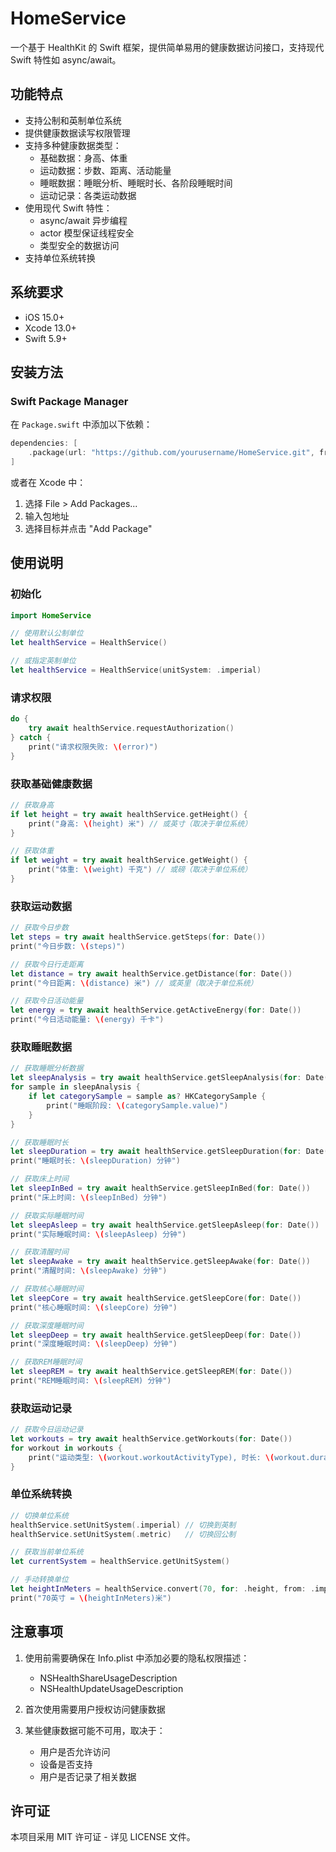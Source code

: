 # HomeService

一个基于 HealthKit 的 Swift 框架，提供简单易用的健康数据访问接口，支持现代 Swift 特性如 async/await。

## 功能特点

- 支持公制和英制单位系统
- 提供健康数据读写权限管理
- 支持多种健康数据类型：
  - 基础数据：身高、体重
  - 运动数据：步数、距离、活动能量
  - 睡眠数据：睡眠分析、睡眠时长、各阶段睡眠时间
  - 运动记录：各类运动数据
- 使用现代 Swift 特性：
  - async/await 异步编程
  - actor 模型保证线程安全
  - 类型安全的数据访问
- 支持单位系统转换

## 系统要求

- iOS 15.0+
- Xcode 13.0+
- Swift 5.9+

## 安装方法

### Swift Package Manager

在 `Package.swift` 中添加以下依赖：

```swift
dependencies: [
    .package(url: "https://github.com/yourusername/HomeService.git", from: "1.0.0")
]
```

或者在 Xcode 中：
1. 选择 File > Add Packages...
2. 输入包地址
3. 选择目标并点击 "Add Package"

## 使用说明

### 初始化

```swift
import HomeService

// 使用默认公制单位
let healthService = HealthService()

// 或指定英制单位
let healthService = HealthService(unitSystem: .imperial)
```

### 请求权限

```swift
do {
    try await healthService.requestAuthorization()
} catch {
    print("请求权限失败: \(error)")
}
```

### 获取基础健康数据

```swift
// 获取身高
if let height = try await healthService.getHeight() {
    print("身高: \(height) 米") // 或英寸（取决于单位系统）
}

// 获取体重
if let weight = try await healthService.getWeight() {
    print("体重: \(weight) 千克") // 或磅（取决于单位系统）
}
```

### 获取运动数据

```swift
// 获取今日步数
let steps = try await healthService.getSteps(for: Date())
print("今日步数: \(steps)")

// 获取今日行走距离
let distance = try await healthService.getDistance(for: Date())
print("今日距离: \(distance) 米") // 或英里（取决于单位系统）

// 获取今日活动能量
let energy = try await healthService.getActiveEnergy(for: Date())
print("今日活动能量: \(energy) 千卡")
```

### 获取睡眠数据

```swift
// 获取睡眠分析数据
let sleepAnalysis = try await healthService.getSleepAnalysis(for: Date())
for sample in sleepAnalysis {
    if let categorySample = sample as? HKCategorySample {
        print("睡眠阶段: \(categorySample.value)")
    }
}

// 获取睡眠时长
let sleepDuration = try await healthService.getSleepDuration(for: Date())
print("睡眠时长: \(sleepDuration) 分钟")

// 获取床上时间
let sleepInBed = try await healthService.getSleepInBed(for: Date())
print("床上时间: \(sleepInBed) 分钟")

// 获取实际睡眠时间
let sleepAsleep = try await healthService.getSleepAsleep(for: Date())
print("实际睡眠时间: \(sleepAsleep) 分钟")

// 获取清醒时间
let sleepAwake = try await healthService.getSleepAwake(for: Date())
print("清醒时间: \(sleepAwake) 分钟")

// 获取核心睡眠时间
let sleepCore = try await healthService.getSleepCore(for: Date())
print("核心睡眠时间: \(sleepCore) 分钟")

// 获取深度睡眠时间
let sleepDeep = try await healthService.getSleepDeep(for: Date())
print("深度睡眠时间: \(sleepDeep) 分钟")

// 获取REM睡眠时间
let sleepREM = try await healthService.getSleepREM(for: Date())
print("REM睡眠时间: \(sleepREM) 分钟")
```

### 获取运动记录

```swift
// 获取今日运动记录
let workouts = try await healthService.getWorkouts(for: Date())
for workout in workouts {
    print("运动类型: \(workout.workoutActivityType), 时长: \(workout.duration) 秒")
}
```

### 单位系统转换

```swift
// 切换单位系统
healthService.setUnitSystem(.imperial) // 切换到英制
healthService.setUnitSystem(.metric)   // 切换回公制

// 获取当前单位系统
let currentSystem = healthService.getUnitSystem()

// 手动转换单位
let heightInMeters = healthService.convert(70, for: .height, from: .imperial, to: .metric)
print("70英寸 = \(heightInMeters)米")
```

## 注意事项

1. 使用前需要确保在 Info.plist 中添加必要的隐私权限描述：
   - NSHealthShareUsageDescription
   - NSHealthUpdateUsageDescription

2. 首次使用需要用户授权访问健康数据

3. 某些健康数据可能不可用，取决于：
   - 用户是否允许访问
   - 设备是否支持
   - 用户是否记录了相关数据

## 许可证

本项目采用 MIT 许可证 - 详见 LICENSE 文件。 